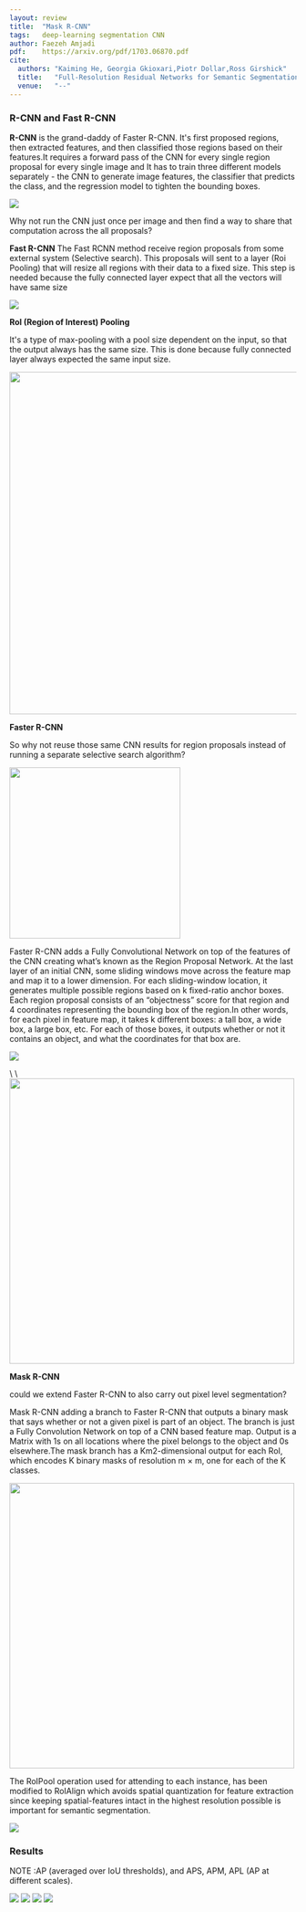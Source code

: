 ```yaml
---
layout: review
title:  "Mask R-CNN"
tags:   deep-learning segmentation CNN
author: Faezeh Amjadi
pdf:    https://arxiv.org/pdf/1703.06870.pdf 
cite:
  authors: "Kaiming He, Georgia Gkioxari,Piotr Dollar,Ross Girshick"
  title:   "Full-Resolution Residual Networks for Semantic Segmentation in Street Scenes"
  venue:   "--"
---
```


### **R-CNN and Fast R-CNN**


**R-CNN** is the grand-daddy of Faster R-CNN. It's first proposed regions, then extracted features, and then classified those regions based on their features.It requires a forward pass of the CNN for every single region proposal for every single image and It has to train three different models separately - the CNN to generate image features, the classifier that predicts the class, and the regression model to tighten the bounding boxes.



![](/deep-learning/images/MaskRcnn/1.png)

Why not run the CNN just once per image and then find a way to share that computation across the all proposals?

**Fast R-CNN** The Fast RCNN method receive region proposals from some external system (Selective search). This proposals will sent to a layer (Roi Pooling) that will resize all regions with their data to a fixed size. This step is needed because the fully connected layer expect that all the vectors will have same size

![](/deep-learning/images/MaskRcnn/2.png)


**RoI (Region of Interest) Pooling**

It's a type of max-pooling with a pool size dependent on the input, so that the output always has the same size. This is done because fully connected layer always expected the same input size.

<img src="/deep-learning/images/MaskRcnn/3.png" width="600">


**Faster R-CNN**

So why not reuse those same CNN results for region proposals instead of running a separate selective search algorithm?

<img src="/deep-learning/images/MaskRcnn/4.png" width="300">

Faster R-CNN adds a Fully Convolutional Network on top of the features of the CNN creating what’s known as the Region Proposal Network.
At the last layer of an initial CNN, some sliding windows move across the feature map and map it to a lower dimension. For each sliding-window location, it generates multiple possible regions based on k fixed-ratio anchor boxes. Each region proposal consists of an “objectness” score for that region and 4 coordinates representing the bounding box of the region.In other words, for each pixel in feature map, it takes k different boxes: a tall box, a wide box, a large box, etc. For each of those boxes, it outputs whether or not it contains an object, and what the coordinates for that box are.


![](/deep-learning/images/MaskRcnn/5.png)

\\
\\
<img src="/deep-learning/images/MaskRcnn/6.png" width="500">




**Mask R-CNN**

could we extend Faster R-CNN to also carry out pixel level segmentation?

Mask R-CNN  adding a branch to Faster R-CNN that outputs a binary mask that says whether or not a given pixel is part of an object. The branch is just a Fully Convolution Network on top of a CNN based feature map. Output is a Matrix with 1s on all locations where the pixel belongs to the object and 0s elsewhere.The mask branch has a Km2-dimensional output for each RoI, which encodes K binary masks of resolution m × m, one for each of the K classes.

<img src="/deep-learning/images/MaskRcnn/8.png" width="500">


The RoIPool operation used for attending to each instance, has been modified to RoIAlign which avoids spatial quantization for feature extraction since keeping spatial-features intact in the highest resolution possible is important for semantic segmentation.




![](/deep-learning/images/MaskRcnn/7.png)





### Results

NOTE :AP (averaged over IoU thresholds), and APS, APM, APL (AP at different scales).


![](/deep-learning/images/MaskRcnn/9.png)
![](/deep-learning/images/MaskRcnn/10.png)
![](/deep-learning/images/MaskRcnn/11.png)
![](/deep-learning/images/MaskRcnn/12.png)


